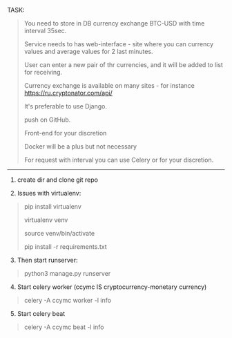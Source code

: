 TASK:
> You need to store in DB currency exchange BTC-USD with time interval 35sec.
>
> Service needs to has web-interface - site where you can currency values and average values for 2 last minutes.
>
> User can enter a new pair of thr currencies,  and it will be added to list for receiving.
>
> Currency exchange is available on many sites - for instance https://ru.cryptonator.com/api/
>
> It's preferable to use Django.
>
> push on GitHub.
>
> Front-end for your discretion
>
> Docker will be a plus but not necessary 
>
> For request with interval you can use Celery or for your discretion.

***************************************************************

1. create dir and clone git repo

2. Issues with virtualenv:
> pip install virtualenv
> 
> virtualenv venv
> 
> source venv/bin/activate
> 
> pip install -r requirements.txt
> 
3. Then start runserver:
> python3 manage.py runserver
>
4. Start celery worker
   (ccymc IS cryptocurrency-monetary currency)
>
> celery -A ccymc worker -l info
> 
5. Start celery beat
> celery -A ccymc beat -l info